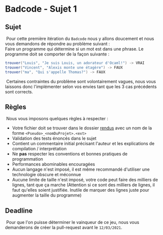 # Badcode - Sujet 1
## Sujet
&nbsp;Pour cette première itération du `Badcode` nous y allons doucement et nous vous demandons de répondre au problème suivant : <br/>
Faire un programme qui détermine si un mot est dans une phrase. Le programme doit se comporter de la façon suivante :
```java
trouver("Louis", "Je suis Louis, un adorateur d'Ocaml!") -> VRAI
trouver("Vincent", "Alexis monte une étagère") -> FAUX
trouver("ma", "Qui s'appelle Thomas?") -> FAUX
```
&nbsp;Certaines contraintes du problème sont volontairement vagues, nous vous laissons donc l'implémenter selon vos envies tant que les 3 cas précédents sont corrects.  

## Règles
&nbsp;Nous vous imposons quelques règles à respecter : 
- Votre fichier doit se trouver dans le dossier [rendus](./rendu) avec un nom de la forme `<Pseudo>_<nomDuProjet>.<ext>`
- Validation des tests énoncés dans le sujet
- Contient un commentaire initial précisant l'auteur et les explications de compilation / interprétation
- Ne **pas** respecter les conventions et bonnes pratiques de programmation
- Performances abominables encouragées
- Aucun langage n'est imposé, il est même recommandé d'utiliser une technologie obscure et méconnue
- Aucune limite de taille n'est imposé, votre code peut faire des milliers de lignes, tant que ça marche (Attention si ce sont des milliers de lignes, il faut qu'elles soient justifiée. Inutile de marquer des lignes juste pour augmenter la taille du programme)

## Deadline
&nbsp;Pour que l'on puisse déterminer le vainqueur de ce jeu, nous vous demanderons de créer la pull-request avant le `12/03/2021`.
